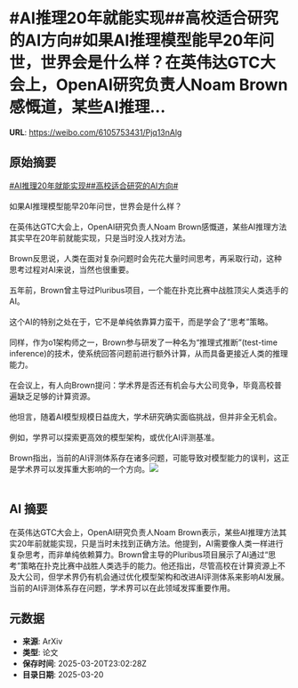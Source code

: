 # #AI推理20年就能实现##高校适合研究的AI方向#如果AI推理模型能早20年问世，世界会是什么样？在英伟达GTC大会上，OpenAI研究负责人Noam Brown感慨道，某些AI推理...

**URL**: https://weibo.com/6105753431/Pjq13nAlg

## 原始摘要

<a href="https://m.weibo.cn/search?containerid=231522type%3D1%26t%3D10%26q%3D%23AI%E6%8E%A8%E7%90%8620%E5%B9%B4%E5%B0%B1%E8%83%BD%E5%AE%9E%E7%8E%B0%23&amp;extparam=%23AI%E6%8E%A8%E7%90%8620%E5%B9%B4%E5%B0%B1%E8%83%BD%E5%AE%9E%E7%8E%B0%23" data-hide=""><span class="surl-text">#AI推理20年就能实现#</span></a><a href="https://m.weibo.cn/search?containerid=231522type%3D1%26t%3D10%26q%3D%23%E9%AB%98%E6%A0%A1%E9%80%82%E5%90%88%E7%A0%94%E7%A9%B6%E7%9A%84AI%E6%96%B9%E5%90%91%23&amp;extparam=%23%E9%AB%98%E6%A0%A1%E9%80%82%E5%90%88%E7%A0%94%E7%A9%B6%E7%9A%84AI%E6%96%B9%E5%90%91%23" data-hide=""><span class="surl-text">#高校适合研究的AI方向#</span></a><br><br>如果AI推理模型能早20年问世，世界会是什么样？<br><br>在英伟达GTC大会上，OpenAI研究负责人Noam Brown感慨道，某些AI推理方法其实早在20年前就能实现，只是当时没人找对方法。<br><br>Brown反思说，人类在面对复杂问题时会先花大量时间思考，再采取行动，这种思考过程对AI来说，当然也很重要。<br><br>五年前，Brown曾主导过Pluribus项目，一个能在扑克比赛中战胜顶尖人类选手的AI。<br><br>这个AI的特别之处在于，它不是单纯依靠算力蛮干，而是学会了“思考”策略。<br><br>同样，作为o1架构师之一，Brown参与研发了一种名为“推理式推断”(test-time inference)的技术，使系统回答问题前进行额外计算，从而具备更接近人类的推理能力。<br><br>在会议上，有人向Brown提问：学术界是否还有机会与大公司竞争，毕竟高校普遍缺乏足够的计算资源。<br><br>他坦言，随着AI模型规模日益庞大，学术研究确实面临挑战，但并非全无机会。<br><br>例如，学界可以探索更高效的模型架构，或优化AI评测基准。<br><br>Brown指出，当前的AI评测体系存在诸多问题，可能导致对模型能力的误判，这正是学术界可以发挥重大影响的一个方向。<img style="" src="https://tvax4.sinaimg.cn/large/006Fd7o3gy1hznfhd2c55j319c0x01fp.jpg" referrerpolicy="no-referrer"><br><br>

## AI 摘要

在英伟达GTC大会上，OpenAI研究负责人Noam Brown表示，某些AI推理方法其实20年前就能实现，只是当时未找到正确方法。他提到，AI需要像人类一样进行复杂思考，而非单纯依赖算力。Brown曾主导的Pluribus项目展示了AI通过“思考”策略在扑克比赛中战胜人类选手的能力。他还指出，尽管高校在计算资源上不及大公司，但学术界仍有机会通过优化模型架构和改进AI评测体系来影响AI发展。当前的AI评测体系存在问题，学术界可以在此领域发挥重要作用。

## 元数据

- **来源**: ArXiv
- **类型**: 论文
- **保存时间**: 2025-03-20T23:02:28Z
- **目录日期**: 2025-03-20
